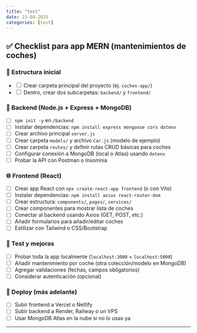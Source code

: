 ```yaml
---
title: "test"
date: 23-04-2025
categories: [test]
---
```



## ✅ Checklist para app MERN (mantenimientos de coches)

### 📁 Estructura inicial
- <input type="checkbox"> Crear carpeta principal del proyecto (ej. `coches-app/`)
- <input type="checkbox"> Dentro, crear dos subcarpetas: `backend/` y `frontend/`

### 🚀 Backend (Node.js + Express + MongoDB)
- [ ] `npm init -y` en `/backend`
- [ ] Instalar dependencias: `npm install express mongoose cors dotenv`
- [ ] Crear archivo principal `server.js`
- [ ] Crear carpeta `models/` y archivo `Car.js` (modelo de ejemplo)
- [ ] Crear carpeta `routes/` y definir rutas CRUD básicas para coches
- [ ] Configurar conexión a MongoDB (local o Atlas) usando `dotenv`
- [ ] Probar la API con Postman o Insomnia

### 🌐 Frontend (React)
- [ ] Crear app React con `npx create-react-app frontend` (o con Vite)
- [ ] Instalar dependencias: `npm install axios react-router-dom`
- [ ] Crear estructura: `components/`, `pages/`, `services/`
- [ ] Crear componentes para mostrar lista de coches
- [ ] Conectar al backend usando Axios (GET, POST, etc.)
- [ ] Añadir formularios para añadir/editar coches
- [ ] Estilizar con Tailwind o CSS/Bootstrap

### 🧪 Test y mejoras
- [ ] Probar toda la app localmente (`localhost:3000` + `localhost:5000`)
- [ ] Añadir mantenimiento por coche (otra colección/modelo en MongoDB)
- [ ] Agregar validaciones (fechas, campos obligatorios)
- [ ] Considerar autenticación (opcional)

### 🚀 Deploy (más adelante)
- [ ] Subir frontend a Vercel o Netlify
- [ ] Subir backend a Render, Railway o un VPS
- [ ] Usar MongoDB Atlas en la nube si no lo usas ya

---

